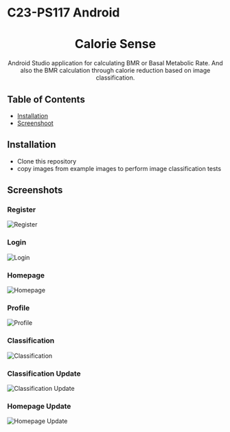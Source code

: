 # C23-PS117 Android

<h1 align="center">
  Calorie Sense
</h1>
<p align="center">
   Android Studio application for calculating BMR or Basal Metabolic Rate. And also the BMR calculation through calorie reduction based on image classification.
</p>

## Table of Contents
- [Installation](#installation)
- [Screenshoot](#screenshoot)

## Installation
- Clone this repository
- copy images from example images to perform image classification tests 

## Screenshots

### Register
![Register](screenshoot/RegisterImages.png)

### Login
![Login](screenshoot/LoginImages.png)

### Homepage
![Homepage](screenshoot/HomepageImages.png)

### Profile
![Profile](screenshoot/ProfileImages.png)

### Classification
![Classification](screenshoot/ClassificationImages.png)

### Classification Update
![Classification Update](screenshoot/ClassificationImagesUpdate.png)

### Homepage Update
![Homepage Update](screenshoot/HomepageImagesUpdate.png)

